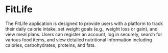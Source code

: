 # FitLife
The FitLife application is designed to provide users with a platform to track their daily calorie intake, set weight goals (e.g., weight loss or gain), and view meal plans. Users can register an account, log in securely, search for various food items, and view detailed nutritional information including calories, carbohydrates, proteins, and fats.
